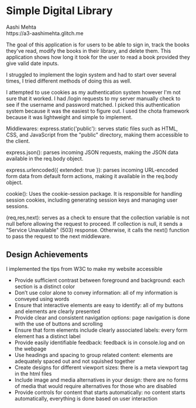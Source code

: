 <h1>Simple Digital Library </h1>
Aashi Mehta <br>
https://a3-aashimehta.glitch.me <br>


The goal of this application is for users to be able to sign in, track the books they've read, 
modify the books in their library, and delete them. This application shows how long it took for the user to read a book
provided they give valid date inputs. 

I struggled to implement the login system and had to start over several times, I tried different methods of 
doing this as well. 

I attempted to use cookies as my authentication system however I'm not sure that it worked.
I had /login requests to my server manually check to see if the username and password matched.
I picked this authentication system because it was the easiest to figure out. 
I used the chota framework because it was lightweight and simple to implement. 


Middlewares:
express.static('public'): serves static files such as HTML, CSS, and JavaScript from the "public" directory, making them accessible to the client.

express.json(): parses incoming JSON requests, making the JSON data available in the req.body object.

express.urlencoded({ extended: true }): parses incoming URL-encoded form data from default form actions, making it available in the req.body object.

cookie(): Uses the cookie-session package. It is responsible for handling session cookies, including generating session keys and managing user sessions.

(req,res,next): serves as a check to ensure that the collection variable is not null before allowing the request to proceed. If collection is null, it sends a "Service Unavailable" (503) response. Otherwise, it calls the next() function to pass the request to the next middleware.


<h2>Design Achievements</h2>
I implemented the tips from W3C to make my website accessible

- Provide sufficient contrast between foreground and background: each section is a distinct color
- Don’t use color alone to convey information: all of my information is conveyed using words
- Ensure that interactive elements are easy to identify: all of my buttons and elements are clearly presented
- Provide clear and consistent navigation options: page navigation is done with the use of buttons and scrolling
- Ensure that form elements include clearly associated labels: every form element has a distinct label
- Provide easily identifiable feedback: feedback is in console.log and on the webpage
- Use headings and spacing to group related content: elements are adequately spaced out and not squished together
- Create designs for different viewport sizes: there is a meta viewport tag in the html files
- Include image and media alternatives in your design: there are no forms of media that would require alternatives for those who are disabled
- Provide controls for content that starts automatically: no content starts automatically, everything is done based on user interaction
